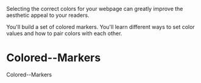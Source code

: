 Selecting the correct colors for your webpage can greatly improve the aesthetic appeal to your readers.

You'll build a set of colored markers. You'll learn different ways to set color values and how to pair colors with each other.
# Colored--Markers
Colored--Markers
